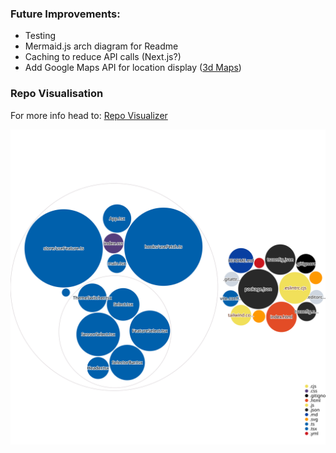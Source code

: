 ### Future Improvements:
- Testing
- Mermaid.js arch diagram for Readme
- Caching to reduce API calls (Next.js?)
- Add Google Maps API for location display ([3d Maps](https://developers.google.com/maps/documentation/javascript/3d-maps-getting-started?hl=en))

### Repo Visualisation
For more info head to: [Repo Visualizer](https://octo.github.com/projects/repo-visualization)

![Repo Visualizer](./diagram.svg)
